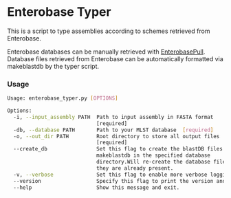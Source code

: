 # Enterobase Typer

This is a script to type assemblies according to schemes retrieved from Enterobase.

Enterobase databases can be manually retrieved with [EnterobasePull](https://github.com/bfssi-forest-dussault/EnterobasePull).
Database files retrieved from Enterobase can be automatically formatted via makeblastdb by the typer script.

### Usage
```bash
Usage: enterobase_typer.py [OPTIONS]

Options:
  -i, --input_assembly PATH  Path to input assembly in FASTA format
                             [required]
  -db, --database PATH       Path to your MLST database  [required]
  -o, --out_dir PATH         Root directory to store all output files
                             [required]
  --create_db                Set this flag to create the blastDB files using
                             makeblastdb in the specified database
                             directory.Will re-create the database files if
                             they are already present.
  -v, --verbose              Set this flag to enable more verbose logging.
  --version                  Specify this flag to print the version and exit.
  --help                     Show this message and exit.
  ```
